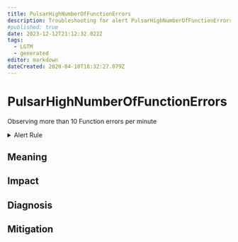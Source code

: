 ```yaml
---
title: PulsarHighNumberOfFunctionErrors
description: Troubleshooting for alert PulsarHighNumberOfFunctionErrors
#published: true
date: 2023-12-12T21:12:32.022Z
tags: 
  - LGTM
  - generated
editor: markdown
dateCreated: 2020-04-10T18:32:27.079Z
---
```


# PulsarHighNumberOfFunctionErrors

Observing more than 10 Function errors per minute

<details>
  <summary>Alert Rule</summary>

{{% rule "pulsar/pulsar-internal.yml" "PulsarHighNumberOfFunctionErrors" %}}

{{% comment %}}

```yaml
alert: PulsarHighNumberOfFunctionErrors
expr: sum((rate(pulsar_function_user_exceptions_total{}[1m]) + rate(pulsar_function_system_exceptions_total{}[1m])) > 10) by (name)
for: 1m
labels:
    severity: critical
annotations:
    summary: Pulsar high number of function errors (instance {{ $labels.instance }})
    description: |-
        Observing more than 10 Function errors per minute
          VALUE = {{ $value }}
          LABELS = {{ $labels }}
    runbook: https://github.com/srerun/prometheus-alerts/blob/main/content/runbooks/pulsar-internal/PulsarHighNumberOfFunctionErrors.md

```

{{% /comment %}}

</details>


## Meaning
[//]: # "Short paragraph that explains what the alert means"


## Impact
[//]: # "What could / will happen if the alert is not addressed"



## Diagnosis
[//]: # "Steps to take to identify the cause of the problem"



## Mitigation
[//]: # "The steps necessary to resolve the alert"
